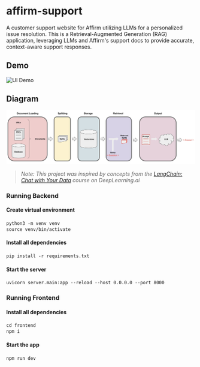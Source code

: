 # affirm-support
A customer support website for Affirm utilizing LLMs for a personalized issue resolution. This is a Retrieval-Augmented Generation (RAG) application, leveraging LLMs and Affirm's support docs to provide accurate, context-aware support responses.

## Demo
![UI Demo](https://github.com/dzinkiv/affirm-support/blob/ee624bdbd96d205b0a94a60bca2497de23554af0/resources/ui_demo.gif?raw=true)

## Diagram
![Affirm Support Flow Diagram](resources/flow.jpeg)
> _Note: This project was inspired by concepts from the [LangChain: Chat with Your Data](https://learn.deeplearning.ai/courses/langchain-chat-with-your-data) course on DeepLearning.ai_

### Running Backend
#### Create virtual environment
```
python3 -m venv venv
source venv/bin/activate
```
#### Install all dependencies
```
pip install -r requirements.txt
```
#### Start the server
```
uvicorn server.main:app --reload --host 0.0.0.0 --port 8000
```

### Running Frontend
#### Install all dependencies
```
cd frontend
npm i
```
#### Start the app
```
npm run dev
```
